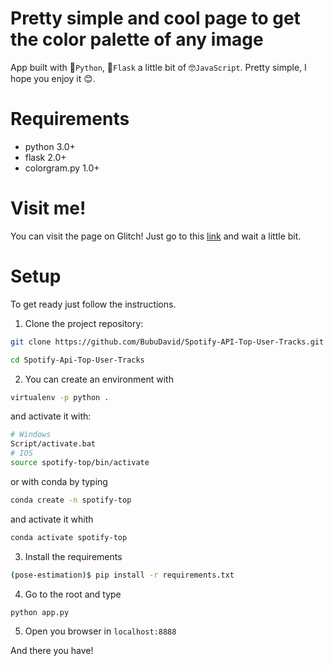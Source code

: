 # Pretty simple and cool page to get the color palette of any image
App built with 🐍`Python`, 🧪`Flask` a little bit of 🤓`JavaScript`. Pretty simple, I hope you enjoy it 😊.

# Requirements
- python 3.0+
- flask 2.0+
- colorgram<span>.</span>py 1.0+

# Visit me!
You can visit the page on Glitch! Just go to this [link](http://color-palette-bubupicker.glitch.me/) and wait a little bit.

# Setup
To get ready just follow the instructions.

1. Clone the project repository:
```bash
git clone https://github.com/BubuDavid/Spotify-API-Top-User-Tracks.git

cd Spotify-Api-Top-User-Tracks
```

2. You can create an environment with 
```bash
virtualenv -p python .
```
and activate it with:
```bash
# Windows
Script/activate.bat
# IOS
source spotify-top/bin/activate
```
or with conda by typing
```bash
conda create -n spotify-top
```

and activate it whith
```bash
conda activate spotify-top
```

3. Install the requirements
```bash
(pose-estimation)$ pip install -r requirements.txt
```

4. Go to the root and type
```bash
python app.py
```

5. Open you browser in `localhost:8888`

And there you have!
